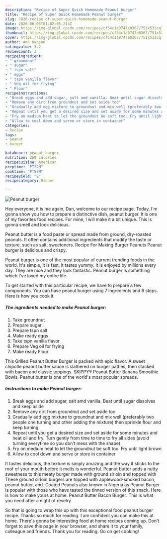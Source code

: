 ```yaml
---
description: "Recipe of Super Quick Homemade Peanut burger"
title: "Recipe of Super Quick Homemade Peanut burger"
slug: 2826-recipe-of-super-quick-homemade-peanut-burger
date: 2020-06-05T01:02:05.214Z
image: https://img-global.cpcdn.com/recipes/cf54c1a9747e0367/751x532cq70/peanut-burger-recipe-main-photo.jpg
thumbnail: https://img-global.cpcdn.com/recipes/cf54c1a9747e0367/751x532cq70/peanut-burger-recipe-main-photo.jpg
cover: https://img-global.cpcdn.com/recipes/cf54c1a9747e0367/751x532cq70/peanut-burger-recipe-main-photo.jpg
author: Ann Hanson
ratingvalue: 3.2
reviewcount: 3
recipeingredient:
- " groundnut"
- " sugar"
- " tspn salt"
- " eggs"
- " tspn vanilla flavor"
- " Veg oil for frying"
- " Flour"
recipeinstructions:
- "Break eggs and add sugar, salt amd vanilla. Beat until sugar dissolves and keep aside"
- "Remove any dirt from groundnut and set aside too"
- "Gradually add egg mixture to groundnut and mix well (preferably two people one turning and other adding the mixture) then sprinkle flour and keep turning"
- "Repeat until you get a desired size and set aside for some minutes and heat oil and fry. Turn gently from time to time to fry all sides (avoid turning everytime so you don’t mess with the shape)"
- "Fry on medium heat to let the groundnut be soft too. Fry until light brown"
- "Allow to cool down and serve or store in container"
categories:
- Recipe
tags:
- peanut
- burger

katakunci: peanut burger 
nutrition: 269 calories
recipecuisine: American
preptime: "PT22M"
cooktime: "PT57M"
recipeyield: "2"
recipecategory: Dinner

---
```



![Peanut burger](https://img-global.cpcdn.com/recipes/cf54c1a9747e0367/751x532cq70/peanut-burger-recipe-main-photo.jpg)

Hey everyone, it is me again, Dan, welcome to our recipe page. Today, I'm gonna show you how to prepare a distinctive dish, peanut burger. It is one of my favorites food recipes. For mine, I will make it a bit unique. This is gonna smell and look delicious.

Peanut butter is a food paste or spread made from ground, dry-roasted peanuts. It often contains additional ingredients that modify the taste or texture, such as salt, sweeteners. Recipe For Making Burger Peanuts Peanut burger is delicious and crispy.

Peanut burger is one of the most popular of current trending foods in the world. It's simple, it is fast, it tastes yummy. It is enjoyed by millions every day. They are nice and they look fantastic. Peanut burger is something which I've loved my entire life.


To get started with this particular recipe, we have to prepare a few components. You can have peanut burger using 7 ingredients and 6 steps. Here is how you cook it.

<!--inarticleads1-->

##### The ingredients needed to make Peanut burger:

1. Take  groundnut
1. Prepare  sugar
1. Prepare  tspn salt
1. Make ready  eggs
1. Take  tspn vanilla flavor
1. Prepare  Veg oil for frying
1. Make ready  Flour


This Grilled Peanut Butter Burger is packed with epic flavor. A sweet chipotle peanut butter sauce is slathered on burger patties, then stacked with bacon and classic toppings. SKIPPY® Peanut Butter Banana Smoothie Bowls. Peanut butter is one of the world&#39;s most popular spreads. 

<!--inarticleads2-->

##### Instructions to make Peanut burger:

1. Break eggs and add sugar, salt amd vanilla. Beat until sugar dissolves and keep aside
1. Remove any dirt from groundnut and set aside too
1. Gradually add egg mixture to groundnut and mix well (preferably two people one turning and other adding the mixture) then sprinkle flour and keep turning
1. Repeat until you get a desired size and set aside for some minutes and heat oil and fry. Turn gently from time to time to fry all sides (avoid turning everytime so you don’t mess with the shape)
1. Fry on medium heat to let the groundnut be soft too. Fry until light brown
1. Allow to cool down and serve or store in container


It tastes delicious, the texture is simply amazing and the way it sticks to the roof of your mouth before it melts is wonderful. Peanut butter adds a nutty sweetness to this meaty burger made with ground sirloin and topped with These ground sirloin burgers are topped with applewood-smoked bacon, peanut butter, and. Coated Peanuts also known in Nigeria as Peanut Burger is popular with those who have tasted the tinned version of this snack. Here is how to make yours at home. Peanut Butter Bacon Burger: This is what you need after a night of revelry. 

So that is going to wrap this up with this exceptional food peanut burger recipe. Thanks so much for reading. I am confident you can make this at home. There's gonna be interesting food at home recipes coming up. Don't forget to save this page in your browser, and share it to your family, colleague and friends. Thank you for reading. Go on get cooking!
